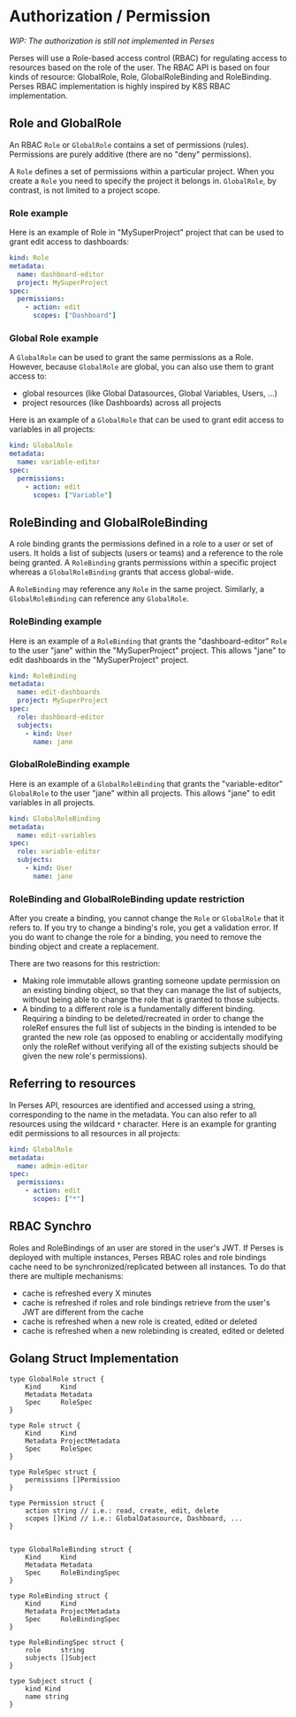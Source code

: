 # Authorization / Permission

*WIP: The authorization is still not implemented in Perses*

Perses will use a Role-based access control (RBAC) for regulating access to resources based on the role of the user.
The RBAC API is based on four kinds of resource: GlobalRole, Role, GlobalRoleBinding and RoleBinding.
Perses RBAC implementation is highly inspired by K8S RBAC implementation.


## Role and GlobalRole

An RBAC `Role` or `GlobalRole` contains a set of permissions (rules). Permissions are purely additive (there are no "deny" permissions).

A `Role` defines a set of permissions within a particular project. When you create a `Role` you need to specify the project it belongs in.
`GlobalRole`, by contrast, is not limited to a project scope.


### Role example

Here is an example of Role in "MySuperProject" project that can be used to grant edit access to dashboards:
```yaml
kind: Role
metadata:
  name: dashboard-editor
  project: MySuperProject
spec:
  permissions:
    - action: edit
      scopes: ["Dashboard"]
```


### Global Role example

A `GlobalRole` can be used to grant the same permissions as a Role. However, because `GlobalRole` are global, you can also use them to grant access to:
- global resources (like Global Datasources, Global Variables, Users, ...)
- project resources (like Dashboards) across all projects

Here is an example of a `GlobalRole` that can be used to grant edit access to variables in all projects:
```yaml
kind: GlobalRole
metadata:
  name: variable-editor
spec:
  permissions:
    - action: edit
      scopes: ["Variable"]
```


## RoleBinding and GlobalRoleBinding

A role binding grants the permissions defined in a role to a user or set of users. 
It holds a list of subjects (users or teams) and a reference to the role being granted. A `RoleBinding` grants permissions within a specific project whereas a `GlobalRoleBinding` grants that access global-wide.

A `RoleBinding` may reference any `Role` in the same project. Similarly, a `GlobalRoleBinding` can reference any `GlobalRole`.


### RoleBinding example

Here is an example of a `RoleBinding` that grants the "dashboard-editor" `Role` to the user "jane" within the "MySuperProject" project. This allows "jane" to edit dashboards in the "MySuperProject" project.
```yaml
kind: RoleBinding
metadata:
  name: edit-dashboards
  project: MySuperProject
spec:
  role: dashboard-editor
  subjects:
    - kind: User
      name: jane
```


### GlobalRoleBinding example

Here is an example of a `GlobalRoleBinding` that grants the "variable-editor" `GlobalRole` to the user "jane" within all projects. This allows "jane" to edit variables in all projects.
```yaml
kind: GlobalRoleBinding
metadata:
  name: edit-variables
spec:
  role: variable-editor
  subjects:
    - kind: User
      name: jane
```


### RoleBinding and GlobalRoleBinding update restriction

After you create a binding, you cannot change the `Role` or `GlobalRole` that it refers to. If you try to change a binding's role, you get a validation error. If you do want to change the role for a binding, you need to remove the binding object and create a replacement.

There are two reasons for this restriction:
- Making role immutable allows granting someone update permission on an existing binding object, so that they can manage the list of subjects, without being able to change the role that is granted to those subjects. 
- A binding to a different role is a fundamentally different binding. Requiring a binding to be deleted/recreated in order to change the roleRef ensures the full list of subjects in the binding is intended to be granted the new role (as opposed to enabling or accidentally modifying only the roleRef without verifying all of the existing subjects should be given the new role's permissions).


## Referring to resources

In Perses API, resources are identified and accessed using a string, corresponding to the name in the metadata. You can also refer to all resources using the wildcard `*` character.
Here is an example for granting edit permissions to all resources in all projects:
```yaml
kind: GlobalRole
metadata:
  name: admin-editor
spec:
  permissions:
    - action: edit
      scopes: ["*"]
```


## RBAC Synchro

Roles and RoleBindings of an user are stored in the user's JWT.
If Perses is deployed with multiple instances, Perses RBAC roles and role bindings cache need to be synchronized/replicated between all instances.
To do that there are multiple mechanisms:
- cache is refreshed every X minutes
- cache is refreshed if roles and role bindings retrieve from the user's JWT are different from the cache
- cache is refreshed when a new role is created, edited or deleted
- cache is refreshed when a new rolebinding is created, edited or deleted


## Golang Struct Implementation

```golang
type GlobalRole struct {
    Kind     Kind
    Metadata Metadata
    Spec     RoleSpec
}

type Role struct {
    Kind     Kind
    Metadata ProjectMetadata
    Spec     RoleSpec
}

type RoleSpec struct {
    permissions []Permission
}

type Permission struct {
    action string // i.e.: read, create, edit, delete
    scopes []Kind // i.e.: GlobalDatasource, Dashboard, ...
}


type GlobalRoleBinding struct {
    Kind     Kind
    Metadata Metadata
    Spec     RoleBindingSpec
}
 
type RoleBinding struct {
    Kind     Kind
    Metadata ProjectMetadata
    Spec     RoleBindingSpec 
}
 
type RoleBindingSpec struct {
    role     string
    subjects []Subject
}
 
type Subject struct {
    kind Kind
    name string
}
```

